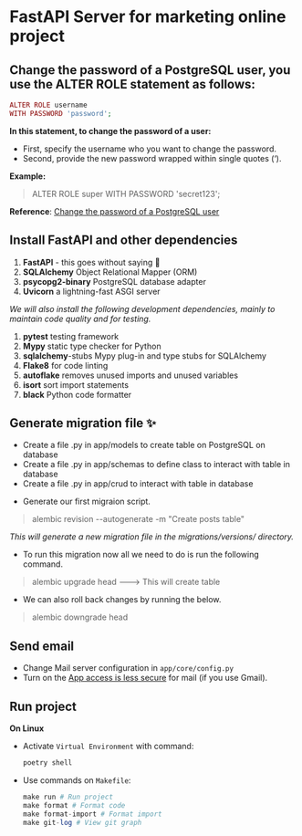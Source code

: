 # FastAPI Server for marketing online project

## Change the password of a PostgreSQL user, you use the ALTER ROLE statement as follows:

```php
ALTER ROLE username   
WITH PASSWORD 'password';
```

**In this statement, to change the password of a user:**
- First, specify the username who you want to change the password.
- Second, provide the new password wrapped within single quotes (‘).

**Example:**
> ALTER ROLE super WITH PASSWORD 'secret123';

**Reference**: [Change the password of a PostgreSQL user](https://www.postgresqltutorial.com/postgresql-change-password/)


## Install FastAPI and other dependencies

1. **FastAPI** - this goes without saying 🙂
2. **SQLAlchemy** Object Relational Mapper (ORM)
3. **psycopg2-binary** PostgreSQL database adapter
4. **Uvicorn** a lightning-fast ASGI server

*We will also install the following development dependencies, mainly to maintain code quality and for testing.*

1. **pytest** testing framework
2. **Mypy** static type checker for Python
3. **sqlalchemy**-stubs Mypy plug-in and type stubs for SQLAlchemy
4. **Flake8** for code linting
5. **autoflake** removes unused imports and unused variables
6. **isort** sort import statements
7. **black** Python code formatter


## Generate migration file ✨

+ Create a file .py in app/models to create table on PostgreSQL on database
+ Create a file .py in app/schemas to define class to interact with table in database
+ Create a file .py in app/crud to interact with table in database

- Generate our first migraion script.
> alembic revision --autogenerate -m "Create posts table"

*This will generate a new migration file in the migrations/versions/ directory.*

- To run this migration now all we need to do is run the following command.
> alembic upgrade head ---> This will create table

- We can also roll back changes by running the below.
> alembic downgrade head

## Send email
* Change Mail server configuration in `app/core/config.py`
* Turn on the [App access is less secure](https://myaccount.google.com/u/1/lesssecureapps) for mail (if you use Gmail).

## Run project
**On Linux**
* Activate `Virtual Environment` with command:
    ```php
  poetry shell
  ```
* Use commands on `Makefile`:
    ```php
    make run # Run project
    make format # Format code
    make format-import # Format import
    make git-log # View git graph
    ```
